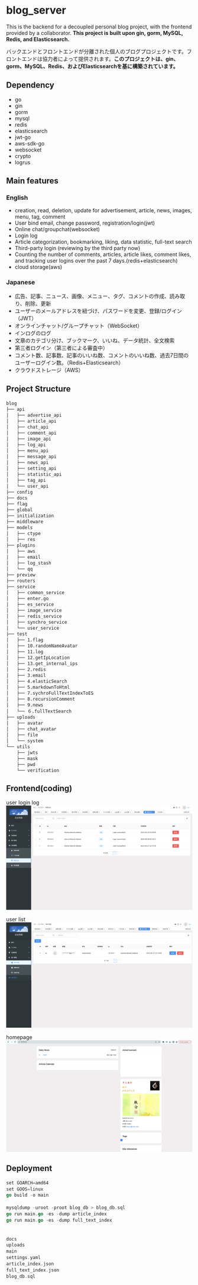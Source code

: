 # blog_server
This is the backend for a decoupled personal blog project, with the frontend provided by a collaborator. **This project is built upon gin, gorm, MySQL, Redis, and Elasticsearch.**

バックエンドとフロントエンドが分離された個人のブログプロジェクトです。フロントエンドは協力者によって提供されます。**このプロジェクトは、gin、gorm、MySQL、Redis、およびElasticsearchを基に構築されています。**

## Dependency
- go
- gin
- gorm
- mysql
- redis
- elasticsearch
- jwt-go
- aws-sdk-go
- websocket
- crypto
- logrus

## Main features
### English
- creation, read, deletion, update for advertisement, article, news, images, menu, tag, comment
- User bind email, change password, registration/login(jwt)
- Online chat/groupchat(websocket)
- Login log
- Article categorization, bookmarking, liking, data statistic, full-text search
- Third-party login (reviewing by the third party now)
- Counting the number of comments, articles, article likes, comment likes, and tracking user logins over the past 7 days.(redis+elasticsearch)
- cloud storage(aws)

### Japanese
- 広告、記事、ニュース、画像、メニュー、タグ、コメントの作成、読み取り、削除、更新
- ユーザーのメールアドレスを紐づけ、パスワードを変更、登録/ログイン（JWT）
- オンラインチャット/グループチャット（WebSocket）
- インログのログ
- 文章のカテゴリ分け、ブックマーク、いいね、データ統計、全文検索
- 第三者ログイン（第三者による審査中）
- コメント数、記事数、記事のいいね数、コメントのいいね数、過去7日間のユーザーログイン数。（Redis+Elasticsearch）
- クラウドストレージ（AWS）

## Project Structure
```
blog
├── api
│   ├── advertise_api
│   ├── article_api
│   ├── chat_api
│   ├── comment_api
│   ├── image_api
│   ├── log_api
│   ├── menu_api
│   ├── message_api
│   ├── news_api
│   ├── setting_api
│   ├── statistic_api
│   ├── tag_api
│   └── user_api
├── config
├── docs
├── flag
├── global
├── initialization
├── middleware
├── models
│   ├── ctype
│   ├── res
├── plugins
│   ├── aws
│   ├── email
│   ├── log_stash
│   └── qq
├── preview
├── routers
├── service
│   ├── common_service
│   ├── enter.go
│   ├── es_service
│   ├── image_service
│   ├── redis_service
│   ├── synchro_service
│   └── user_service
├── test
│   ├── 1.flag
│   ├── 10.randomNameAvatar
│   ├── 11.log
│   ├── 12.getIpLocation
│   ├── 13.get_internal_ips
│   ├── 2.redis
│   ├── 3.email
│   ├── 4.elasticSearch
│   ├── 5.markdownToHtml
│   ├── 7.sychroFullTextIndexToES
│   ├── 8.recursionComment
│   ├── 9.news
│   └── ６.fullTextSearch
├── uploads
│   ├── avatar
│   ├── chat_avatar
│   ├── file
│   └── system
└── utils
    ├── jwts
    ├── mask
    ├── pwd
    └── verification
```

## Frontend(coding)
user login log
![user login log](preview/pre1.png)

user list
![user list](preview/pre2.png)

homepage
![homepage](preview/pre3.png)

## Deployment
```go
set GOARCH=amd64
set GOOS=linux
go build -o main

mysqldump -uroot -proot blog_db > blog_db.sql
go run main.go -es -dump article_index
go run main.go -es -dump full_text_index


docs
uploads
main
settings.yaml
article_index.json
full_text_index.json
blog_db.sql
```





